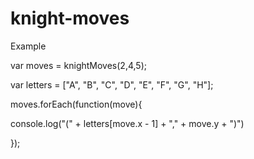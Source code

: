 # knight-moves

Example

var moves = knightMoves(2,4,5);

var letters = ["A", "B", "C", "D", "E", "F", "G", "H"];

moves.forEach(function(move){

  console.log("(" + letters[move.x - 1] + "," + move.y + ")")
  
});


